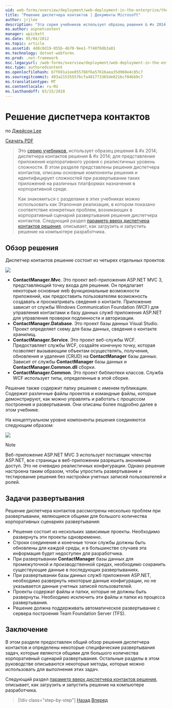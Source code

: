 ```yaml
---
uid: web-forms/overview/deployment/web-deployment-in-the-enterprise/the-contact-manager-solution
title: "Решение диспетчера контактов | Документы Microsoft"
author: jrjlee
description: "Эта серия учебников использует образец решения & #x 2014; диспетчера контактов решения & #x 2014; для представления приложения корпоративного уровня с реалистичных уровень..."
ms.author: aspnetcontent
manager: wpickett
ms.date: 05/04/2012
ms.topic: article
ms.assetid: 4d8c8d19-055b-4b70-9ee1-f748f0db3a01
ms.technology: dotnet-webforms
ms.prod: .net-framework
msc.legacyurl: /web-forms/overview/deployment/web-deployment-in-the-enterprise/the-contact-manager-solution
msc.type: authoredcontent
ms.openlocfilehash: b7f691a1ee855788f6a57616aea35d960e4c85c7
ms.sourcegitcommit: 493a215355576cfa481773365de021bcf04bb9c7
ms.translationtype: MT
ms.contentlocale: ru-RU
ms.lasthandoff: 03/15/2018
---
```

<a name="the-contact-manager-solution"></a>Решение диспетчера контактов
====================
по [Джейсон Lee](https://github.com/jrjlee)

[Скачать PDF](https://msdnshared.blob.core.windows.net/media/MSDNBlogsFS/prod.evol.blogs.msdn.com/CommunityServer.Blogs.Components.WeblogFiles/00/00/00/63/56/8130.DeployingWebAppsInEnterpriseScenarios.pdf)

> Это [серию учебников,](web-deployment-in-the-enterprise.md) использует образец решения & #x 2014; диспетчера контактов решения & #x 2014; для представления приложения корпоративного уровня с реалистичных уровень сложности. В этом разделе представлены решения диспетчера контактов, описаны основные компоненты решения и идентифицирует сложностей при развертывании таких приложений на различных платформах назначения в корпоративной среде.
> 
> Как знакомиться с разделами в этих учебниках можно использовать как Эталонная реализация, в котором показано соответствие конкретных проблем, возникающих в корпоративный сценарий развертывания решения диспетчера контактов. Следующий раздел [параметр вверх диспетчера контактов решения](setting-up-the-contact-manager-solution.md), описывает, как загрузить и запустить решение на компьютере разработчика.


## <a name="solution-overview"></a>Обзор решения

Диспетчер контактов решение состоит из четырех отдельных проектов:

![](the-contact-manager-solution/_static/image1.png)

- **ContactManager.Mvc**. Это проект веб-приложения ASP.NET MVC 3, представляющий точку входа для решения. Он предлагает некоторые основные web функциональные возможности приложений, как предоставить пользователям возможность создавать и просматривать сведения о контакте. Приложение зависит от службы Windows Communication Foundation (WCF) для управления контактами и базу данных служб приложения ASP.NET для управления проверки подлинности и авторизации.
- **ContactManager.Database**. Это проект базы данных Visual Studio. Проект определяет схему для базы данных, сведения о контакте хранилищ.
- **ContactManager.Service**. Это проект веб-службы WCF. Предоставляет службы WCF, создайте конечную точку, которая позволяет вызывающим объектам осуществлять, получения, обновления и удаления (CRUD) на **ContactManager** базы данных. Зависит от службы **ContactManager** базы данных и **ContactManager.Common.dll** сборки.
- **ContactManager.Common**. Это проект библиотеки классов. Служба WCF использует типы, определенные в этой сборке.

Решение также содержит папку решения с именем публикации. Содержит различные файлы проектов и командные файлы, которые демонстрируют, как можно управлять и работать с процессом построения и развертывания. Они описаны более подробно далее в этом учебнике.

На концептуальном уровне компоненты решения соединяются следующим образом:

![](the-contact-manager-solution/_static/image2.png)

> [!NOTE]
> Веб-приложение ASP.NET MVC 3 использует поставщик членства ASP.NET, все страницы в веб-приложении разрешить анонимный доступ. Это не очевидно реалистичных конфигурации. Однако решение настроена таким образом, чтобы упростить развертывание и тестирование решения без настройки учетных записей пользователей и ролей.


## <a name="deployment-challenges"></a>Задачи развертывания

Решение диспетчера контактов рассмотрены несколько проблем при развертывании, являющиеся общими для большого количества корпоративных сценариях развертывания:

- Решение состоит из нескольких зависимые проекты. Необходимо развернуть эти проекты одновременно.
- Строки соединения и конечные точки службы должны быть обновлены для каждой среды, и в большинстве случаев эта информация будет недоступен для разработчика.
- При развертывании **ContactManager** базы данных для промежуточной и производственной средах, необходимо сохранить существующие данные в последующих развертываниях.
- При развертывании базы данных служб приложения ASP.NET, необходимо развернуть некоторые данные конфигурации, но не указывается данные учетных записей пользователей.
- Проекты содержат файлы и папки, которые не должны быть развернуты. Необходимо исключить эти файлы и папки из процесса развертывания.
- Решение должна поддерживать автоматическое развертывание с сервера построения Team Foundation Server (TFS).

## <a name="conclusion"></a>Заключение

В этом разделе предоставлен общий обзор решения диспетчера контактов и определены некоторые специфические развертывания задач, которые являются общими для большого количества корпоративный сценарий развертывания. Остальные разделы в этом руководстве описываются некоторые методы, которые можно использовать для выполнения этих задач.

Следующий раздел [параметр вверх диспетчера контактов решения](setting-up-the-contact-manager-solution.md), описывает, как загрузить и запустить решение на компьютере разработчика.

>[!div class="step-by-step"]
[Назад](web-deployment-in-the-enterprise.md)
[Вперед](setting-up-the-contact-manager-solution.md)
